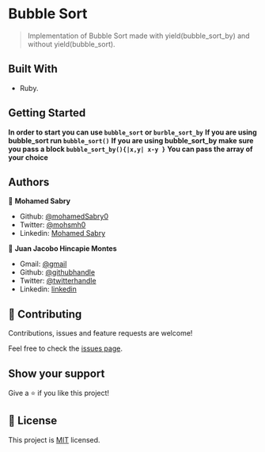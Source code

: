 # Bubble Sort

>Implementation of Bubble Sort made with yield(bubble_sort_by) and without yield(bubble_sort).

## Built With

- Ruby.

## Getting Started

**In order to start you can use `bubble_sort` or `burble_sort_by`**
**If you are using bubble_sort run `bubble_sort()`**
**If you are using bubble_sort_by make sure you pass a block `bubble_sort_by(){|x,y| x-y }`**
**You can pass the array of your choice**

## Authors

👤 **Mohamed Sabry**


- Github: [@mohamedSabry0](https://github.com/mohamedSabry0)
- Twitter: [@mohsmh0](https://twitter.com/mohsmh0)
- Linkedin: [Mohamed Sabry](https://www.linkedin.com/in/mohamed-sabry-1322b1105/)


👤 **Juan Jacobo Hincapie Montes**

- Gmail: [@gmail](jacobo12.montes@gmail.com)
- Github: [@githubhandle](https://github.com/jacobo12montes)
- Twitter: [@twitterhandle](https://twitter.com/HincapieMontes)
- Linkedin: [linkedin](https://www.linkedin.com/in/juan-jacobo-hincapi%C3%A9-montes-93975210b/)


## 🤝 Contributing

Contributions, issues and feature requests are welcome!

Feel free to check the [issues page](issues/).

## Show your support

Give a ⭐️ if you like this project!

## 📝 License

This project is [MIT](lic.url) licensed.